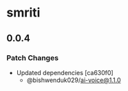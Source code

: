 # smriti

## 0.0.4

### Patch Changes

- Updated dependencies [ca630f0]
  - @bishwenduk029/ai-voice@1.1.0
